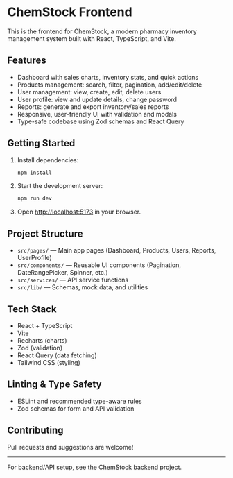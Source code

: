# ChemStock Frontend

This is the frontend for ChemStock, a modern pharmacy inventory management system built with React, TypeScript, and Vite.

## Features

-   Dashboard with sales charts, inventory stats, and quick actions
-   Products management: search, filter, pagination, add/edit/delete
-   User management: view, create, edit, delete users
-   User profile: view and update details, change password
-   Reports: generate and export inventory/sales reports
-   Responsive, user-friendly UI with validation and modals
-   Type-safe codebase using Zod schemas and React Query

## Getting Started

1. Install dependencies:
    ```bash
    npm install
    ```
2. Start the development server:
    ```bash
    npm run dev
    ```
3. Open [http://localhost:5173](http://localhost:5173) in your browser.

## Project Structure

-   `src/pages/` — Main app pages (Dashboard, Products, Users, Reports, UserProfile)
-   `src/components/` — Reusable UI components (Pagination, DateRangePicker, Spinner, etc.)
-   `src/services/` — API service functions
-   `src/lib/` — Schemas, mock data, and utilities

## Tech Stack

-   React + TypeScript
-   Vite
-   Recharts (charts)
-   Zod (validation)
-   React Query (data fetching)
-   Tailwind CSS (styling)

## Linting & Type Safety

-   ESLint and recommended type-aware rules
-   Zod schemas for form and API validation

## Contributing

Pull requests and suggestions are welcome!

---

For backend/API setup, see the ChemStock backend project.
